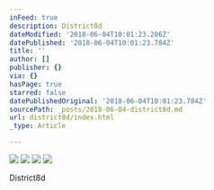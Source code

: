 ```yaml
---
inFeed: true
description: District8d
dateModified: '2018-06-04T10:01:23.206Z'
datePublished: '2018-06-04T10:01:23.784Z'
title: ''
author: []
publisher: {}
via: {}
hasPage: true
starred: false
datePublishedOriginal: '2018-06-04T10:01:23.784Z'
sourcePath: _posts/2018-06-04-district8d.md
url: district8d/index.html
_type: Article

---
```

![](https://the-grid-user-content.s3-us-west-2.amazonaws.com/c917fa6e-5314-4c7e-ad04-98e58ea73772.png)
![](https://the-grid-user-content.s3-us-west-2.amazonaws.com/d0d74fcd-4394-4885-b15b-ba49ed9132a9.png)
![](https://the-grid-user-content.s3-us-west-2.amazonaws.com/bf4f7415-993e-4b7a-a85d-2a65a173a0f2.png)
![](https://the-grid-user-content.s3-us-west-2.amazonaws.com/8a49d522-dbbb-4e70-9773-41887ee663d6.png)

District8d